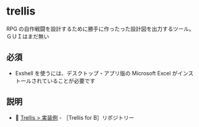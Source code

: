 # trellis

RPG の自作戦闘を設計するために勝手に作ったった設計図を出力するツール。ＧＵＩはまだ無い  


## 必須

* Exshell を使うには、デスクトップ・アプリ版の Microsoft Excel がインストールされていることが必要です


## 説明

* 📖 [Trellis > 実装例](https://github.com/muzudho/trellis-for-b) - ［Trellis for B］リポジトリー
